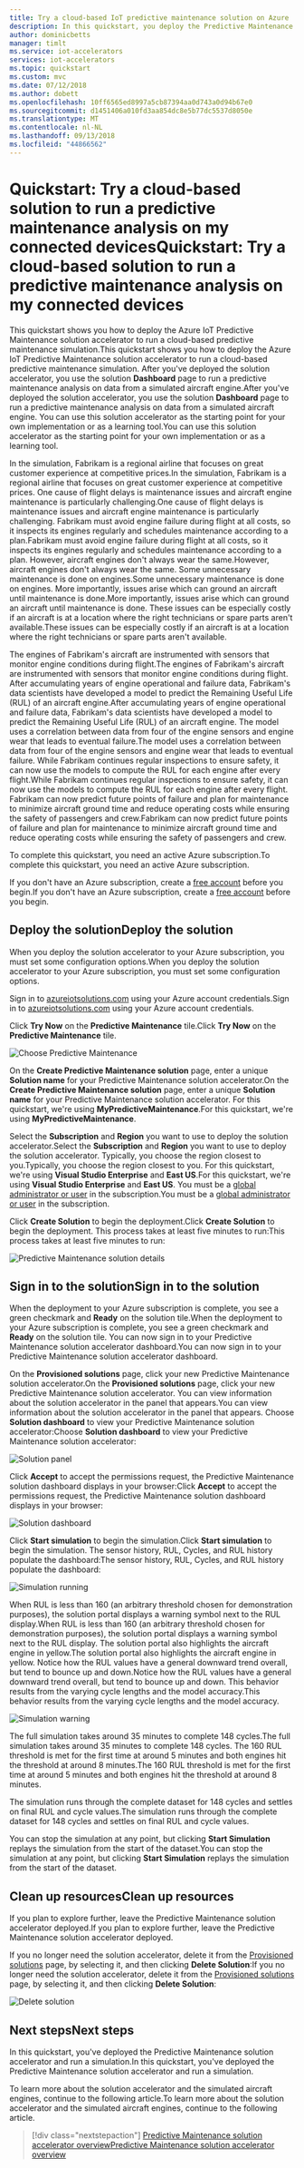 ```yaml
---
title: Try a cloud-based IoT predictive maintenance solution on Azure | Microsoft Docs
description: In this quickstart, you deploy the Predictive Maintenance Azure IoT solution accelerator, and sign in to and use the solution dashboard.
author: dominicbetts
manager: timlt
ms.service: iot-accelerators
services: iot-accelerators
ms.topic: quickstart
ms.custom: mvc
ms.date: 07/12/2018
ms.author: dobett
ms.openlocfilehash: 10ff6565ed8997a5cb87394aa0d743a0d94b67e0
ms.sourcegitcommit: d1451406a010fd3aa854dc8e5b77dc5537d8050e
ms.translationtype: MT
ms.contentlocale: nl-NL
ms.lasthandoff: 09/13/2018
ms.locfileid: "44866562"
---
```

# <a name="quickstart-try-a-cloud-based-solution-to-run-a-predictive-maintenance-analysis-on-my-connected-devices"></a><span data-ttu-id="dbfa3-103">Quickstart: Try a cloud-based solution to run a predictive maintenance analysis on my connected devices</span><span class="sxs-lookup"><span data-stu-id="dbfa3-103">Quickstart: Try a cloud-based solution to run a predictive maintenance analysis on my connected devices</span></span>

<span data-ttu-id="dbfa3-104">This quickstart shows you how to deploy the Azure IoT Predictive Maintenance solution accelerator to run a cloud-based predictive maintenance simulation.</span><span class="sxs-lookup"><span data-stu-id="dbfa3-104">This quickstart shows you how to deploy the Azure IoT Predictive Maintenance solution accelerator to run a cloud-based predictive maintenance simulation.</span></span> <span data-ttu-id="dbfa3-105">After you've deployed the solution accelerator, you use the solution **Dashboard** page to run a predictive maintenance analysis on data from a simulated aircraft engine.</span><span class="sxs-lookup"><span data-stu-id="dbfa3-105">After you've deployed the solution accelerator, you use the solution **Dashboard** page to run a predictive maintenance analysis on data from a simulated aircraft engine.</span></span> <span data-ttu-id="dbfa3-106">You can use this solution accelerator as the starting point for your own implementation or as a learning tool.</span><span class="sxs-lookup"><span data-stu-id="dbfa3-106">You can use this solution accelerator as the starting point for your own implementation or as a learning tool.</span></span>

<span data-ttu-id="dbfa3-107">In the simulation, Fabrikam is a regional airline that focuses on great customer experience at competitive prices.</span><span class="sxs-lookup"><span data-stu-id="dbfa3-107">In the simulation, Fabrikam is a regional airline that focuses on great customer experience at competitive prices.</span></span> <span data-ttu-id="dbfa3-108">One cause of flight delays is maintenance issues and aircraft engine maintenance is particularly challenging.</span><span class="sxs-lookup"><span data-stu-id="dbfa3-108">One cause of flight delays is maintenance issues and aircraft engine maintenance is particularly challenging.</span></span> <span data-ttu-id="dbfa3-109">Fabrikam must avoid engine failure during flight at all costs, so it inspects its engines regularly and schedules maintenance according to a plan.</span><span class="sxs-lookup"><span data-stu-id="dbfa3-109">Fabrikam must avoid engine failure during flight at all costs, so it inspects its engines regularly and schedules maintenance according to a plan.</span></span> <span data-ttu-id="dbfa3-110">However, aircraft engines don't always wear the same.</span><span class="sxs-lookup"><span data-stu-id="dbfa3-110">However, aircraft engines don't always wear the same.</span></span> <span data-ttu-id="dbfa3-111">Some unnecessary maintenance is done on engines.</span><span class="sxs-lookup"><span data-stu-id="dbfa3-111">Some unnecessary maintenance is done on engines.</span></span> <span data-ttu-id="dbfa3-112">More importantly, issues arise which can ground an aircraft until maintenance is done.</span><span class="sxs-lookup"><span data-stu-id="dbfa3-112">More importantly, issues arise which can ground an aircraft until maintenance is done.</span></span> <span data-ttu-id="dbfa3-113">These issues can be especially costly if an aircraft is at a location where the right technicians or spare parts aren't available.</span><span class="sxs-lookup"><span data-stu-id="dbfa3-113">These issues can be especially costly if an aircraft is at a location where the right technicians or spare parts aren't available.</span></span>

<span data-ttu-id="dbfa3-114">The engines of Fabrikam's aircraft are instrumented with sensors that monitor engine conditions during flight.</span><span class="sxs-lookup"><span data-stu-id="dbfa3-114">The engines of Fabrikam's aircraft are instrumented with sensors that monitor engine conditions during flight.</span></span> <span data-ttu-id="dbfa3-115">After accumulating years of engine operational and failure data, Fabrikam's data scientists have developed a model to predict the Remaining Useful Life (RUL) of an aircraft engine.</span><span class="sxs-lookup"><span data-stu-id="dbfa3-115">After accumulating years of engine operational and failure data, Fabrikam's data scientists have developed a model to predict the Remaining Useful Life (RUL) of an aircraft engine.</span></span> <span data-ttu-id="dbfa3-116">The model uses a correlation between data from four of the engine sensors and engine wear that leads to eventual failure.</span><span class="sxs-lookup"><span data-stu-id="dbfa3-116">The model uses a correlation between data from four of the engine sensors and engine wear that leads to eventual failure.</span></span> <span data-ttu-id="dbfa3-117">While Fabrikam continues regular inspections to ensure safety, it can now use the models to compute the RUL for each engine after every flight.</span><span class="sxs-lookup"><span data-stu-id="dbfa3-117">While Fabrikam continues regular inspections to ensure safety, it can now use the models to compute the RUL for each engine after every flight.</span></span> <span data-ttu-id="dbfa3-118">Fabrikam can now predict future points of failure and plan for maintenance to minimize aircraft ground time and reduce operating costs while ensuring the safety of passengers and crew.</span><span class="sxs-lookup"><span data-stu-id="dbfa3-118">Fabrikam can now predict future points of failure and plan for maintenance to minimize aircraft ground time and reduce operating costs while ensuring the safety of passengers and crew.</span></span>

<span data-ttu-id="dbfa3-119">To complete this quickstart, you need an active Azure subscription.</span><span class="sxs-lookup"><span data-stu-id="dbfa3-119">To complete this quickstart, you need an active Azure subscription.</span></span>

<span data-ttu-id="dbfa3-120">If you don't have an Azure subscription, create a [free account](https://azure.microsoft.com/free/?WT.mc_id=A261C142F) before you begin.</span><span class="sxs-lookup"><span data-stu-id="dbfa3-120">If you don't have an Azure subscription, create a [free account](https://azure.microsoft.com/free/?WT.mc_id=A261C142F) before you begin.</span></span>

## <a name="deploy-the-solution"></a><span data-ttu-id="dbfa3-121">Deploy the solution</span><span class="sxs-lookup"><span data-stu-id="dbfa3-121">Deploy the solution</span></span>

<span data-ttu-id="dbfa3-122">When you deploy the solution accelerator to your Azure subscription, you must set some configuration options.</span><span class="sxs-lookup"><span data-stu-id="dbfa3-122">When you deploy the solution accelerator to your Azure subscription, you must set some configuration options.</span></span>

<span data-ttu-id="dbfa3-123">Sign in to [azureiotsolutions.com](https://www.azureiotsolutions.com/Accelerators) using your Azure account credentials.</span><span class="sxs-lookup"><span data-stu-id="dbfa3-123">Sign in to [azureiotsolutions.com](https://www.azureiotsolutions.com/Accelerators) using your Azure account credentials.</span></span>

<span data-ttu-id="dbfa3-124">Click **Try Now** on the **Predictive Maintenance** tile.</span><span class="sxs-lookup"><span data-stu-id="dbfa3-124">Click **Try Now** on the **Predictive Maintenance** tile.</span></span>

![Choose Predictive Maintenance](./media/quickstart-predictive-maintenance-deploy/predictivemaintenance.png)

<span data-ttu-id="dbfa3-126">On the **Create Predictive Maintenance solution** page, enter a unique **Solution name** for your Predictive Maintenance solution accelerator.</span><span class="sxs-lookup"><span data-stu-id="dbfa3-126">On the **Create Predictive Maintenance solution** page, enter a unique **Solution name** for your Predictive Maintenance solution accelerator.</span></span> <span data-ttu-id="dbfa3-127">For this quickstart, we're using **MyPredictiveMaintenance**.</span><span class="sxs-lookup"><span data-stu-id="dbfa3-127">For this quickstart, we're using **MyPredictiveMaintenance**.</span></span>

<span data-ttu-id="dbfa3-128">Select the **Subscription** and **Region** you want to use to deploy the solution accelerator.</span><span class="sxs-lookup"><span data-stu-id="dbfa3-128">Select the **Subscription** and **Region** you want to use to deploy the solution accelerator.</span></span> <span data-ttu-id="dbfa3-129">Typically, you choose the region closest to you.</span><span class="sxs-lookup"><span data-stu-id="dbfa3-129">Typically, you choose the region closest to you.</span></span> <span data-ttu-id="dbfa3-130">For this quickstart, we're using **Visual Studio Enterprise** and **East US**.</span><span class="sxs-lookup"><span data-stu-id="dbfa3-130">For this quickstart, we're using **Visual Studio Enterprise** and **East US**.</span></span> <span data-ttu-id="dbfa3-131">You must be a [global administrator or user](iot-accelerators-permissions.md) in the subscription.</span><span class="sxs-lookup"><span data-stu-id="dbfa3-131">You must be a [global administrator or user](iot-accelerators-permissions.md) in the subscription.</span></span>

<span data-ttu-id="dbfa3-132">Click **Create Solution** to begin the deployment.</span><span class="sxs-lookup"><span data-stu-id="dbfa3-132">Click **Create Solution** to begin the deployment.</span></span> <span data-ttu-id="dbfa3-133">This process takes at least five minutes to run:</span><span class="sxs-lookup"><span data-stu-id="dbfa3-133">This process takes at least five minutes to run:</span></span>

![Predictive Maintenance solution details](./media/quickstart-predictive-maintenance-deploy/createform.png)

## <a name="sign-in-to-the-solution"></a><span data-ttu-id="dbfa3-135">Sign in to the solution</span><span class="sxs-lookup"><span data-stu-id="dbfa3-135">Sign in to the solution</span></span>

<span data-ttu-id="dbfa3-136">When the deployment to your Azure subscription is complete, you see a green checkmark and **Ready** on the solution tile.</span><span class="sxs-lookup"><span data-stu-id="dbfa3-136">When the deployment to your Azure subscription is complete, you see a green checkmark and **Ready** on the solution tile.</span></span> <span data-ttu-id="dbfa3-137">You can now sign in to your Predictive Maintenance solution accelerator dashboard.</span><span class="sxs-lookup"><span data-stu-id="dbfa3-137">You can now sign in to your Predictive Maintenance solution accelerator dashboard.</span></span>

<span data-ttu-id="dbfa3-138">On the **Provisioned solutions** page, click your new Predictive Maintenance solution accelerator.</span><span class="sxs-lookup"><span data-stu-id="dbfa3-138">On the **Provisioned solutions** page, click your new Predictive Maintenance solution accelerator.</span></span> <span data-ttu-id="dbfa3-139">You can view information about the solution accelerator in the panel that appears.</span><span class="sxs-lookup"><span data-stu-id="dbfa3-139">You can view information about the solution accelerator in the panel that appears.</span></span> <span data-ttu-id="dbfa3-140">Choose **Solution dashboard** to view your Predictive Maintenance solution accelerator:</span><span class="sxs-lookup"><span data-stu-id="dbfa3-140">Choose **Solution dashboard** to view your Predictive Maintenance solution accelerator:</span></span>

![Solution panel](./media/quickstart-predictive-maintenance-deploy/solutionpanel.png)

<span data-ttu-id="dbfa3-142">Click **Accept** to accept the permissions request, the Predictive Maintenance solution dashboard displays in your browser:</span><span class="sxs-lookup"><span data-stu-id="dbfa3-142">Click **Accept** to accept the permissions request, the Predictive Maintenance solution dashboard displays in your browser:</span></span>

![Solution dashboard](./media/quickstart-predictive-maintenance-deploy/solutiondashboard.png)

<span data-ttu-id="dbfa3-144">Click **Start simulation** to begin the simulation.</span><span class="sxs-lookup"><span data-stu-id="dbfa3-144">Click **Start simulation** to begin the simulation.</span></span> <span data-ttu-id="dbfa3-145">The sensor history, RUL, Cycles, and RUL history populate the dashboard:</span><span class="sxs-lookup"><span data-stu-id="dbfa3-145">The sensor history, RUL, Cycles, and RUL history populate the dashboard:</span></span>

![Simulation running](./media/quickstart-predictive-maintenance-deploy/simulationrunning.png)

<span data-ttu-id="dbfa3-147">When RUL is less than 160 (an arbitrary threshold chosen for demonstration purposes), the solution portal displays a warning symbol next to the RUL display.</span><span class="sxs-lookup"><span data-stu-id="dbfa3-147">When RUL is less than 160 (an arbitrary threshold chosen for demonstration purposes), the solution portal displays a warning symbol next to the RUL display.</span></span> <span data-ttu-id="dbfa3-148">The solution portal also highlights the aircraft engine in yellow.</span><span class="sxs-lookup"><span data-stu-id="dbfa3-148">The solution portal also highlights the aircraft engine in yellow.</span></span> <span data-ttu-id="dbfa3-149">Notice how the RUL values have a general downward trend overall, but tend to bounce up and down.</span><span class="sxs-lookup"><span data-stu-id="dbfa3-149">Notice how the RUL values have a general downward trend overall, but tend to bounce up and down.</span></span> <span data-ttu-id="dbfa3-150">This behavior results from the varying cycle lengths and the model accuracy.</span><span class="sxs-lookup"><span data-stu-id="dbfa3-150">This behavior results from the varying cycle lengths and the model accuracy.</span></span>

![Simulation warning](./media/quickstart-predictive-maintenance-deploy/simulationwarning.png)

<span data-ttu-id="dbfa3-152">The full simulation takes around 35 minutes to complete 148 cycles.</span><span class="sxs-lookup"><span data-stu-id="dbfa3-152">The full simulation takes around 35 minutes to complete 148 cycles.</span></span> <span data-ttu-id="dbfa3-153">The 160 RUL threshold is met for the first time at around 5 minutes and both engines hit the threshold at around 8 minutes.</span><span class="sxs-lookup"><span data-stu-id="dbfa3-153">The 160 RUL threshold is met for the first time at around 5 minutes and both engines hit the threshold at around 8 minutes.</span></span>

<span data-ttu-id="dbfa3-154">The simulation runs through the complete dataset for 148 cycles and settles on final RUL and cycle values.</span><span class="sxs-lookup"><span data-stu-id="dbfa3-154">The simulation runs through the complete dataset for 148 cycles and settles on final RUL and cycle values.</span></span>

<span data-ttu-id="dbfa3-155">You can stop the simulation at any point, but clicking **Start Simulation** replays the simulation from the start of the dataset.</span><span class="sxs-lookup"><span data-stu-id="dbfa3-155">You can stop the simulation at any point, but clicking **Start Simulation** replays the simulation from the start of the dataset.</span></span>

## <a name="clean-up-resources"></a><span data-ttu-id="dbfa3-156">Clean up resources</span><span class="sxs-lookup"><span data-stu-id="dbfa3-156">Clean up resources</span></span>

<span data-ttu-id="dbfa3-157">If you plan to explore further, leave the Predictive Maintenance solution accelerator deployed.</span><span class="sxs-lookup"><span data-stu-id="dbfa3-157">If you plan to explore further, leave the Predictive Maintenance solution accelerator deployed.</span></span>

<span data-ttu-id="dbfa3-158">If you no longer need the solution accelerator, delete it from the [Provisioned solutions](https://www.azureiotsolutions.com/Accelerators#dashboard) page, by selecting it, and then clicking **Delete Solution**:</span><span class="sxs-lookup"><span data-stu-id="dbfa3-158">If you no longer need the solution accelerator, delete it from the [Provisioned solutions](https://www.azureiotsolutions.com/Accelerators#dashboard) page, by selecting it, and then clicking **Delete Solution**:</span></span>

![Delete solution](media/quickstart-predictive-maintenance-deploy/deletesolution.png)

## <a name="next-steps"></a><span data-ttu-id="dbfa3-160">Next steps</span><span class="sxs-lookup"><span data-stu-id="dbfa3-160">Next steps</span></span>

<span data-ttu-id="dbfa3-161">In this quickstart, you've deployed the Predictive Maintenance solution accelerator and run a simulation.</span><span class="sxs-lookup"><span data-stu-id="dbfa3-161">In this quickstart, you've deployed the Predictive Maintenance solution accelerator and run a simulation.</span></span>

<span data-ttu-id="dbfa3-162">To learn more about the solution accelerator and the simulated aircraft engines, continue to the following article.</span><span class="sxs-lookup"><span data-stu-id="dbfa3-162">To learn more about the solution accelerator and the simulated aircraft engines, continue to the following article.</span></span>

> [!div class="nextstepaction"]
> [<span data-ttu-id="dbfa3-163">Predictive Maintenance solution accelerator overview</span><span class="sxs-lookup"><span data-stu-id="dbfa3-163">Predictive Maintenance solution accelerator overview</span></span>](iot-accelerators-predictive-walkthrough.md)
